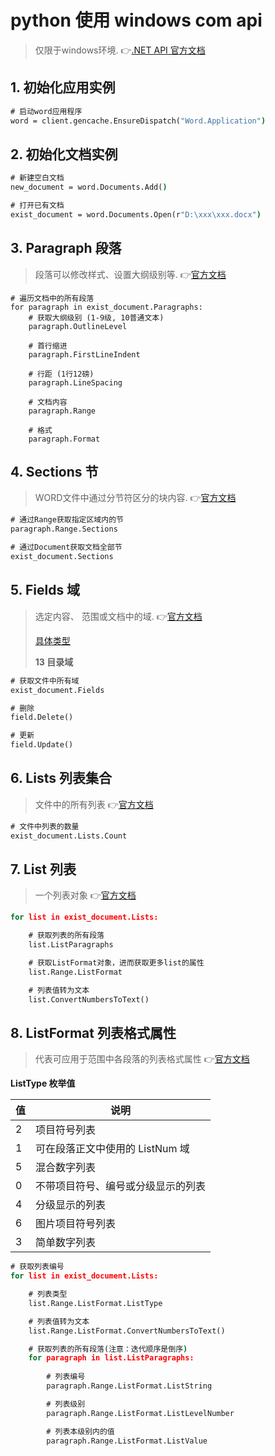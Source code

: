 # python 使用 windows com api

> 仅限于windows环境. 👉[.NET API 官方文档](https://docs.microsoft.com/zh-cn/dotnet/api/microsoft.office.interop.word?view=word-pia)

## 1. 初始化应用实例

```cmd
# 启动word应用程序
word = client.gencache.EnsureDispatch("Word.Application")
```

## 2. 初始化文档实例

```cmd
# 新建空白文档
new_document = word.Documents.Add()

# 打开已有文档
exist_document = word.Documents.Open(r"D:\xxx\xxx.docx")
```

## 3. Paragraph 段落

> 段落可以修改样式、设置大纲级别等. 👉[官方文档](https://docs.microsoft.com/zh-cn/dotnet/api/microsoft.office.interop.word.paragraph?view=word-pia)

```
# 遍历文档中的所有段落
for paragraph in exist_document.Paragraphs:
    # 获取大纲级别 (1-9级, 10普通文本)
    paragraph.OutlineLevel

    # 首行缩进
    paragraph.FirstLineIndent

    # 行距 (1行12磅)
    paragraph.LineSpacing   

    # 文档内容
    paragraph.Range

    # 格式
    paragraph.Format
```

## 4. Sections 节

> WORD文件中通过分节符区分的块内容. 👉[官方文档](https://docs.microsoft.com/zh-cn/dotnet/api/microsoft.office.interop.word.sections?view=word-pia)

```cmd
# 通过Range获取指定区域内的节
paragraph.Range.Sections

# 通过Document获取文档全部节
exist_document.Sections
```

## 5. Fields 域

> 选定内容、 范围或文档中的域. 👉[官方文档](https://docs.microsoft.com/zh-cn/dotnet/api/microsoft.office.interop.word.field?view=word-pia)
>
> [具体类型](https://docs.microsoft.com/zh-cn/dotnet/api/microsoft.office.interop.word.wdfieldtype?view=word-pia)
>
> **13 目录域**

```cmd
# 获取文件中所有域
exist_document.Fields

# 删除
field.Delete()

# 更新
field.Update()
```

## 6. Lists 列表集合

> 文件中的所有列表 👉[官方文档](https://docs.microsoft.com/zh-cn/dotnet/api/microsoft.office.interop.word.lists?view=word-pia)

```cmd
# 文件中列表的数量
exist_document.Lists.Count
```

## 7. List 列表

> 一个列表对象 👉[官方文档](https://docs.microsoft.com/zh-cn/dotnet/api/microsoft.office.interop.word.list?view=word-pia)

```cmd
for list in exist_document.Lists:

    # 获取列表的所有段落
    list.ListParagraphs

    # 获取ListFormat对象，进而获取更多list的属性
    list.Range.ListFormat

    # 列表值转为文本
    list.ConvertNumbersToText()
```

## 8. ListFormat 列表格式属性

> 代表可应用于范围中各段落的列表格式属性 👉[官方文档](https://docs.microsoft.com/zh-cn/dotnet/api/microsoft.office.interop.word.listformat?view=word-pia)


**ListType 枚举值**
 
|值|说明|
|--|--|
2|项目符号列表
1|可在段落正文中使用的 ListNum 域
5|混合数字列表
0|不带项目符号、编号或分级显示的列表
4|分级显示的列表
6|图片项目符号列表
3|简单数字列表


```cmd
# 获取列表编号
for list in exist_document.Lists:

    # 列表类型
    list.Range.ListFormat.ListType

    # 列表值转为文本
    list.Range.ListFormat.ConvertNumbersToText()

    # 获取列表的所有段落(注意：迭代顺序是倒序)
    for paragraph in list.ListParagraphs:
        
        # 列表编号
        paragraph.Range.ListFormat.ListString

        # 列表级别
        paragraph.Range.ListFormat.ListLevelNumber

        # 列表本级别内的值
        paragraph.Range.ListFormat.ListValue
```